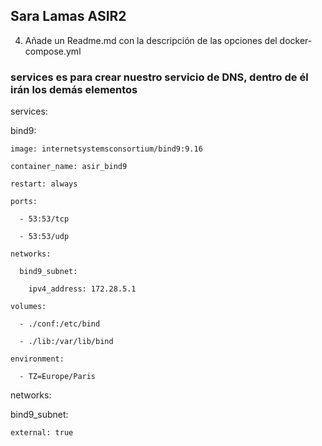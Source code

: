 
## Sara Lamas    ASIR2


4. Añade un Readme.md con la descripción de las opciones del docker-compose.yml

### services es para crear nuestro servicio de DNS, dentro de él irán los demás elementos

services:

  bind9:

    image: internetsystemsconsortium/bind9:9.16

    container_name: asir_bind9

    restart: always

    ports:

      - 53:53/tcp

      - 53:53/udp

    networks:

      bind9_subnet:

        ipv4_address: 172.28.5.1

    volumes:

      - ./conf:/etc/bind

      - ./lib:/var/lib/bind

    environment:

      - TZ=Europe/Paris

networks:

  bind9_subnet: 

    external: true

